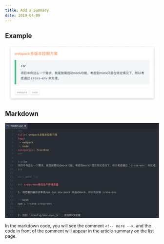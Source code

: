 ```yaml
---
title: Add a Summary
date: 2019-04-09
---
```


## Example

![2.png](../images/11.png)

## Markdown

![1.png](../images/12.png)

In the markdown code, you will see the comment `<!-- more -->`, and the code in front of the comment will appear in the article summary on the list page.